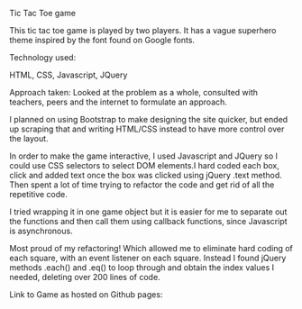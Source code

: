 Tic Tac Toe game

This tic tac toe game is played by two players. It has a vague superhero theme inspired by the font found on Google fonts.

Technology used:

HTML, CSS, Javascript, JQuery

Approach taken: Looked at the problem as a whole, consulted with teachers, peers and the internet to formulate an approach. 

I planned on using Bootstrap to make designing the site quicker, but ended up scraping that and writing HTML/CSS instead to have more control over the layout. 

In order to make the game interactive, I used Javascript and JQuery so I could use CSS selectors to select DOM elements.I hard coded each box, click and added text once the box was clicked using jQuery .text method. Then spent a lot of time trying to refactor the code and get rid of all the repetitive code.

I tried wrapping it in one game object but it is easier for me to separate out the functions and then call them using callback functions, since Javascript is asynchronous.

Most proud of my refactoring! Which allowed me to eliminate hard coding of each square, with an event listener on each square. Instead I found jQuery methods .each() and .eq() to loop through and obtain the index values I needed, deleting over 200 lines of code.

Link to Game as hosted on Github pages:




